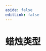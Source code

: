 ```yaml
---
aside: false
editLink: false
---
```


# 蜡烛类型

<script setup>
import Chart from '../@views/sample/candle-type/index.vue'
</script>
<Chart/>

<!--@include: @/@views/sample/candle-type/index.md-->